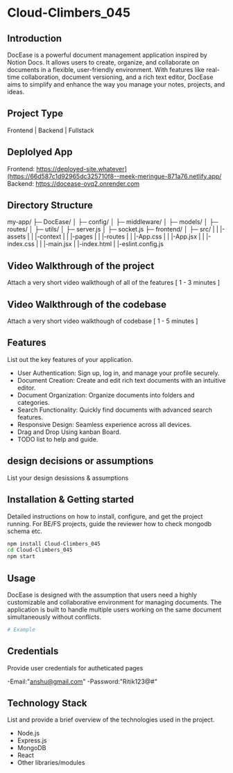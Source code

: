 # Cloud-Climbers_045


## Introduction
DocEase is a powerful document management application inspired by Notion Docs. It allows users to create, organize, and collaborate on documents in a flexible, user-friendly environment. With features like real-time collaboration, document versioning, and a rich text editor, DocEase aims to simplify and enhance the way you manage your notes, projects, and ideas.

## Project Type
Frontend | Backend | Fullstack

## Deplolyed App
Frontend: https://deployed-site.whatever](https://66d587c1d92965dc325710f8--meek-meringue-871a76.netlify.app/
Backend: https://docease-ovq2.onrender.com


## Directory Structure
my-app/
├─ DocEase/
│  ├─ config/
│  ├─ middleware/
│  ├─ models/
│  ├─ routes/
│  ├─ utils/
│  ├─ server.js
│  ├─ socket.js
├─ frontend/
│  ├─ src/
|  |  |-assets
|  |  |-context
|  |  |-pages
|  |  |-routes
|  |  |-App.css
|  |  |-App.jsx
|  |  |-index.css
|  |  |-main.jsx
|  |-index.html
|  |-eslint.config.js




## Video Walkthrough of the project
Attach a very short video walkthough of all of the features [ 1 - 3 minutes ]

## Video Walkthrough of the codebase
Attach a very short video walkthough of codebase [ 1 - 5 minutes ]

## Features
List out the key features of your application.

- User Authentication: Sign up, log in, and manage your profile securely.
- Document Creation: Create and edit rich text documents with an intuitive editor.
- Document Organization: Organize documents into folders and categories.
- Search Functionality: Quickly find documents with advanced search features.
- Responsive Design: Seamless experience across all devices.
- Drag and Drop Using kanban Board.
- TODO list to help and guide.

## design decisions or assumptions
List your design desissions & assumptions

## Installation & Getting started
Detailed instructions on how to install, configure, and get the project running. For BE/FS projects, guide the reviewer how to check mongodb schema etc.

```bash
npm install Cloud-Climbers_045
cd Cloud-Climbers_045
npm start
```

## Usage
DocEase is designed with the assumption that users need a highly customizable and collaborative environment for managing documents. The application is built to handle multiple users working on the same document simultaneously without conflicts.

```bash
# Example
```


## Credentials
Provide user credentials for autheticated pages

-Email:"anshu@gmail.com"
-Password:"Ritik123@#"


## Technology Stack
List and provide a brief overview of the technologies used in the project.

- Node.js
- Express.js
- MongoDB
- React
- Other libraries/modules
